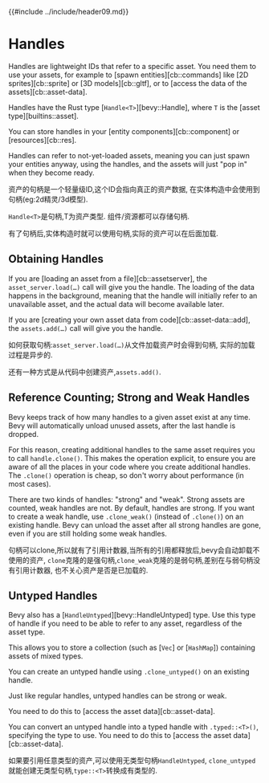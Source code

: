 {{#include ../include/header09.md}}

# Handles

Handles are lightweight IDs that refer to a specific asset. You need them
to use your assets, for example to [spawn entities][cb::commands] like
[2D sprites][cb::sprite] or [3D models][cb::gltf], or to [access the data
of the assets][cb::asset-data].

Handles have the Rust type [`Handle<T>`][bevy::Handle], where `T` is the
[asset type][builtins::asset].

You can store handles in your [entity components][cb::component] or
[resources][cb::res].

Handles can refer to not-yet-loaded assets, meaning you can just spawn your
entities anyway, using the handles, and the assets will just "pop in" when
they become ready.

资产的句柄是一个轻量级ID,这个ID会指向真正的资产数据,
在实体构造中会使用到句柄(eg:2d精灵/3d模型).

`Handle<T>`是句柄,T为资产类型.
组件/资源都可以存储句柄.

有了句柄后,实体构造时就可以使用句柄,实际的资产可以在后面加载.

## Obtaining Handles

If you are [loading an asset from a file][cb::assetserver], the
`asset_server.load(…)` call will give you the handle. The loading of the
data happens in the background, meaning that the handle will initially refer
to an unavailable asset, and the actual data will become available later.

If you are [creating your own asset data from code][cb::asset-data::add],
the `assets.add(…)` call will give you the handle.

如何获取句柄:`asset_server.load(…)`从文件加载资产时会得到句柄,
实际的加载过程是异步的.

还有一种方式是从代码中创建资产,`assets.add()`.

## Reference Counting; Strong and Weak Handles

Bevy keeps track of how many handles to a given asset exist at any time. Bevy
will automatically unload unused assets, after the last handle is dropped.

For this reason, creating additional handles to the same asset requires you
to call `handle.clone()`. This makes the operation explicit, to ensure you are
aware of all the places in your code where you create additional handles. The
`.clone()` operation is cheap, so don't worry about performance (in most cases).

There are two kinds of handles: "strong" and "weak". Strong assets are
counted, weak handles are not. By default, handles are strong. If you want
to create a weak handle, use `.clone_weak()` (instead of `.clone()`) on an
existing handle. Bevy can unload the asset after all strong handles are gone,
even if you are still holding some weak handles.

句柄可以clone,所以就有了引用计数器,当所有的引用都释放后,bevy会自动卸载不使用的资产,
`clone`克隆的是强句柄,`clone_weak`克隆的是弱句柄,差别在与弱句柄没有引用计数器,
也不关心资产是否是已加载的.

## Untyped Handles

Bevy also has a [`HandleUntyped`][bevy::HandleUntyped] type. Use this type
of handle if you need to be able to refer to any asset, regardless of the
asset type.

This allows you to store a collection (such as [`Vec`] or [`HashMap`])
containing assets of mixed types.

You can create an untyped handle using `.clone_untyped()` on an existing
handle.

Just like regular handles, untyped handles can be strong or weak.

You need to do this to [access the asset data][cb::asset-data].

You can convert an untyped handle into a typed handle with `.typed::<T>()`,
specifying the type to use. You need to do this to [access the asset
data][cb::asset-data].

如果要引用任意类型的资产,可以使用无类型句柄`HandleUntyped`,
`clone_untyped`就能创建无类型句柄,`type::<T>`转换成有类型的.

